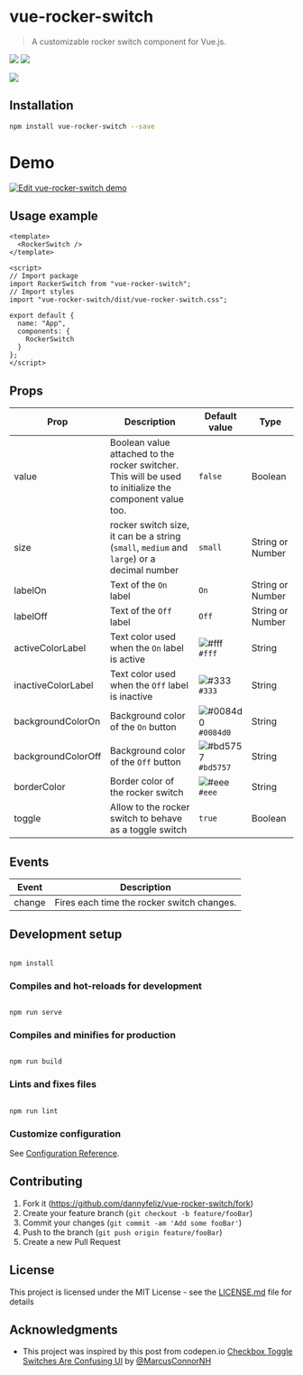 # vue-rocker-switch

> A customizable rocker switch component for Vue.js.

[<img src="https://img.shields.io/npm/dt/vue-rocker-switch.svg">](https://www.npmjs.com/package/vue-rocker-switch)
[<img src="https://img.shields.io/npm/v/vue-rocker-switch.svg">](https://www.npmjs.com/package/vue-rocker-switch)

![](https://i.imgur.com/SFobdvN.png)

## Installation

```sh
npm install vue-rocker-switch --save
```

# Demo

[![Edit vue-rocker-switch demo](https://codesandbox.io/static/img/play-codesandbox.svg)](https://codesandbox.io/s/qvw4o1k24)

## Usage example

```vue
<template>
  <RockerSwitch />
</template>

<script>
// Import package
import RockerSwitch from "vue-rocker-switch";
// Import styles
import "vue-rocker-switch/dist/vue-rocker-switch.css";

export default {
  name: "App",
  components: {
    RockerSwitch
  }
};
</script>
```

## Props

| Prop               | Description                                                                                             | Default value                                                      | Type             |
| ------------------ | ------------------------------------------------------------------------------------------------------- | ------------------------------------------------------------------ | ---------------- |
| value              | Boolean value attached to the rocker switcher. This will be used to initialize the component value too. | `false`                                                            | Boolean          |
| size               | rocker switch size, it can be a string (`small`, `medium` and `large`) or a decimal number              | `small`                                                            | String or Number |
| labelOn            | Text of the `On` label                                                                                  | `On`                                                               | String or Number |
| labelOff           | Text of the `Off` label                                                                                 | `Off`                                                              | String or Number |
| activeColorLabel   | Text color used when the `On` label is active                                                           | ![#fff](https://placehold.it/15/fff/000000?text=+) `#fff`          | String           |
| inactiveColorLabel | Text color used when the `Off` label is inactive                                                        | ![#333](https://placehold.it/15/333/000000?text=+) `#333`          | String           |
| backgroundColorOn  | Background color of the `On` button                                                                     | ![#0084d0](https://placehold.it/15/0084d0/000000?text=+) `#0084d0` | String           |
| backgroundColorOff | Background color of the `Off` button                                                                    | ![#bd5757](https://placehold.it/15/bd5757/000000?text=+) `#bd5757` | String           |
| borderColor        | Border color of the rocker switch                                                                       | ![#eee](https://placehold.it/15/eee/000000?text=+) `#eee`          | String           |
| toggle             | Allow to the rocker switch to behave as a toggle switch                                                 | `true`                                                             | Boolean          |

## Events

<table>
    <thead>
        <tr>
            <th>Event</th>
            <th>Description</th>
        </tr>
    </thead>
    <tbody>
        <tr>
            <td>change</td>
            <td>Fires each time the rocker switch changes.</td>
        </tr>
    </tbody>
</table>

## Development setup

```

npm install

```

### Compiles and hot-reloads for development

```

npm run serve

```

### Compiles and minifies for production

```

npm run build

```

### Lints and fixes files

```

npm run lint

```

### Customize configuration

See [Configuration Reference](https://cli.vuejs.org/config/).

## Contributing

1. Fork it (<https://github.com/dannyfeliz/vue-rocker-switch/fork>)
2. Create your feature branch (`git checkout -b feature/fooBar`)
3. Commit your changes (`git commit -am 'Add some fooBar'`)
4. Push to the branch (`git push origin feature/fooBar`)
5. Create a new Pull Request

## License

This project is licensed under the MIT License - see the [LICENSE.md](LICENSE.md) file for details

## Acknowledgments

- This project was inspired by this post from codepen.io [Checkbox Toggle Switches Are Confusing UI](https://codepen.io/marcusconnor/post/checkbox-toggle-switches-are-confusing-ui) by [@MarcusConnorNH](https://twitter.com/MarcusConnorNH)
